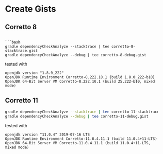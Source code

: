 # Create Gists

## Corretto 8
```

```bash
gradle dependencyCheckAnalyze --stacktrace | tee corretto-8-stacktrace.gist
gradle dependencyCheckAnalyze --debug | tee corretto-8-debug.gist
```

tested with

```text
openjdk version "1.8.0_222"
OpenJDK Runtime Environment Corretto-8.222.10.1 (build 1.8.0_222-b10)
OpenJDK 64-Bit Server VM Corretto-8.222.10.1 (build 25.222-b10, mixed mode)
```

## Corretto 11

```bash
gradle dependencyCheckAnalyze --stacktrace | tee corretto-11-stacktrace.gist
gradle dependencyCheckAnalyze --debug | tee corretto-11-debug.gist
```

tested with

```text
openjdk version "11.0.4" 2019-07-16 LTS
OpenJDK Runtime Environment Corretto-11.0.4.11.1 (build 11.0.4+11-LTS)
OpenJDK 64-Bit Server VM Corretto-11.0.4.11.1 (build 11.0.4+11-LTS, mixed mode)
```
